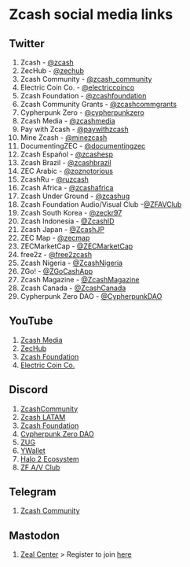 # Zcash social media links

## Twitter

1. Zcash - [@zcash](https://twitter.com/zcash)
2. ZecHub - [@zechub](https://twitter.com/ZecHub)
3. Zcash Community - [@zcash_community](https://twitter.com/zcash_community)
4. Electric Coin Co. - [@electriccoinco](https://twitter.com/ElectricCoinCo)
5. Zcash Foundation - [@zcashfoundation](https://twitter.com/ZcashFoundation)
6. Zcash Community Grants - [@zcashcommgrants](https://twitter.com/ZcashCommGrants)
7. Cypherpunk Zero - [@cypherpunkzero](https://twitter.com/cypherpunkZero)
8. Zcash Media - [@zcashmedia](https://twitter.com/zcashmedia)
9. Pay with Zcash - [@paywithzcash](https://twitter.com/paywithzcash)
10. Mine Zcash - [@minezcash](https://twitter.com/mineZcash)
11. DocumentingZEC - [@documentingzec](https://twitter.com/DocumentingZEC)
12. Zcash Español - [@zcashesp](https://twitter.com/zcashesp)
13. Zcash Brazil - [@zcashbrazil](https://twitter.com/zcashbrazil)
14. ZEC Arabic - [@zoznotorious](https://twitter.com/ZozNotorious)
15. ZcashRu - [@ruzcash](https://twitter.com/RuZcash)
16. Zcash Africa - [@zcashafrica](https://twitter.com/ZcashAfrica)
17. Zcash Under Ground - [@zcashug](https://twitter.com/zcashug)
18. Zcash Foundation Audio/Visual Club -[@ZFAVClub](https://twitter.com/ZFAVClub)
19. Zcash South Korea - [@zeckr97](https://twitter.com/zeckr97)
20. Zcash Indonesia - [@ZcashID](https://twitter.com/ZcashID)
21. Zcash Japan - [@ZcashJP](https://twitter.com/ZcashJP)
22. ZEC Map - [@zecmap](https://twitter.com/zecmap)
23. ZECMarketCap - [@ZECMarketCap](https://twitter.com/ZECMarketCap)
24. free2z - [@free2zcash](https://twitter.com/free2zcash)
25. Zcash Nigeria - [@ZcashNigeria](https://twitter.com/ZcashNigeria)
26. ZGo! - [@ZGoCashApp](https://twitter.com/ZGoCashApp)
27. Zcash Magazine - [@ZcashMagazine](https://twitter.com/ZcashMagazine)
28. Zcash Canada - [@ZcashCanada](https://twitter.com/ZcashCanada)
29. Cypherpunk Zero DAO - [@CypherpunkDAO](https://twitter.com/CypherpunkDAO)

## YouTube

1. [Zcash Media](https://www.youtube.com/c/ZcashMedia)
2. [ZecHub](https://www.youtube.com/channel/UC3-KM00kjCUheRzO5cq3PAA)
3. [Zcash Foundation](https://www.youtube.com/channel/UCi01v05DNTUEC_eB0c9rpgQ)
4. [Electric Coin Co.](https://www.youtube.com/c/ZcashCo)

## Discord

1. [ZcashCommunity](https://discord.com/invite/PhJY6Pm)
2. [Zcash LATAM](https://discord.gg/zf8jvyDDfq)
3. [Zcash Foundation](https://discord.gg/CuNnq4TDJz)
4. [Cypherpunk Zero DAO](https://discord.gg/qXn9CZ5Kpm)
5. [ZUG](https://discord.gg/w8zHgXbgMF)
6. [YWallet](https://discord.gg/3vsgT4M4yB)
7. [Halo 2 Ecosystem](https://discord.gg/x5qw59pYQ6)
8. [ZF A/V Club](https://discord.gg/VkAvUZfuXn)

## Telegram
1. [Zcash Community](https://t.me/Zcash_Community)

## Mastodon
1. [Zeal Center](https://zeal.center/) > Register to join [here](https://blog.zeal.center/registration.html)
